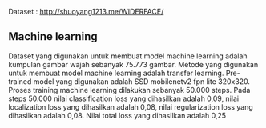 Dataset : http://shuoyang1213.me/WIDERFACE/

## Machine learning
Dataset yang digunakan untuk membuat model machine learning adalah kumpulan gambar wajah sebanyak 75.773 gambar.
Metode yang digunakan untuk membuat model machine learning adalah transfer learning.
Pre-trained model yang digunakan adalah SSD mobilenetv2 fpn lite 320x320.
Proses training machine learning dilakukan sebanyak 50.000 steps.
Pada steps 50.000 nilai classification loss yang dihasilkan adalah 0,09, nilai localization loss yang dihasilkan adalah 0,08, nilai regularization loss yang dihasilkan adalah 0,08. Nilai total loss yang dihasilkan adalah 0,25
